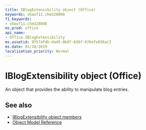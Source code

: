 ```yaml
---
title: IBlogExtensibility object (Office)
keywords: vbaof11.chm328000
f1_keywords:
- vbaof11.chm328000
ms.prod: office
api_name:
- Office.IBlogExtensibility
ms.assetid: 9757afdb-da45-8b97-636f-476efe036ac3
ms.date: 01/16/2019
localization_priority: Normal
---
```



# IBlogExtensibility object (Office)

An object that provides the ability to manipulate blog entries.


## See also

- [IBlogExtensibility object members](overview/Library-Reference/iblogextensibility-members-office.md)
- [Object Model Reference](overview/Library-Reference/reference-object-library-reference-for-office.md)
